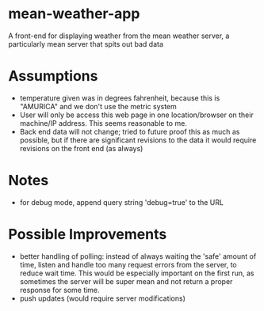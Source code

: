 mean-weather-app
================

A front-end for displaying weather from the mean weather server, a particularly mean server that spits out bad data


Assumptions
================
- temperature given was in degrees fahrenheit, because this is "AMURICA" and we don't use the metric system
- User will only be access this web page in one location/browser on their machine/IP address. This seems reasonable to me.
- Back end data will not change; tried to future proof this as much as possible, but if there are significant revisions to the data it would require revisions on the front end (as always)

Notes
================
- for debug mode, append query string 'debug=true' to the URL

Possible Improvements
================
- better handling of polling: instead of always waiting the 'safe' amount of time, listen and handle too many request errors from the server, to reduce wait time. This would be especially important on the first run, as sometimes the server will be super mean and not return a proper response for some time.
- push updates (would require server modifications)
